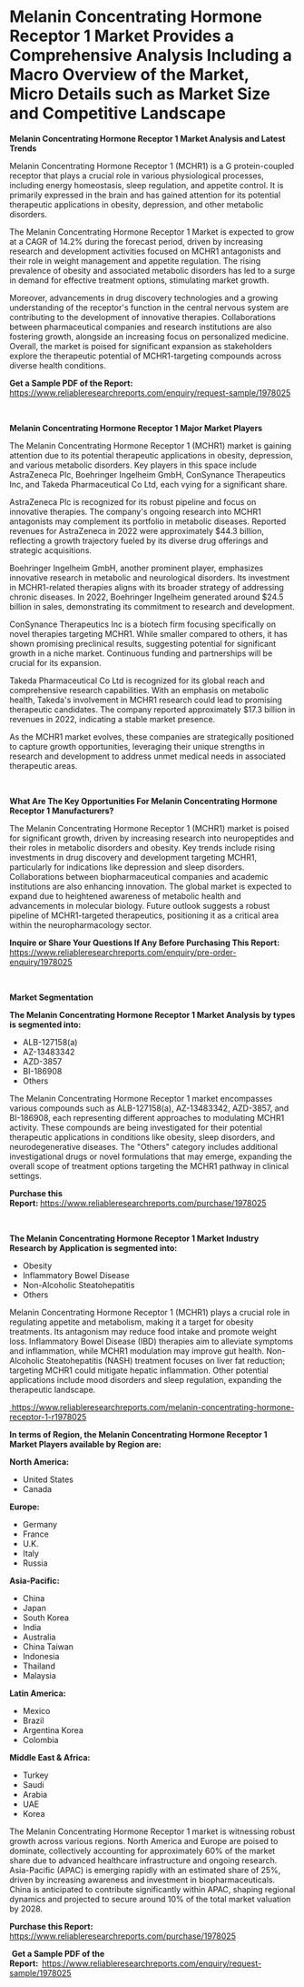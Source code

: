 <p><h1>Melanin Concentrating Hormone Receptor 1 Market Provides a Comprehensive Analysis Including a Macro Overview of the Market, Micro Details such as Market Size and Competitive Landscape</h1></p><p><strong>Melanin Concentrating Hormone Receptor 1 Market Analysis and Latest Trends</strong></p>
<p><p>Melanin Concentrating Hormone Receptor 1 (MCHR1) is a G protein-coupled receptor that plays a crucial role in various physiological processes, including energy homeostasis, sleep regulation, and appetite control. It is primarily expressed in the brain and has gained attention for its potential therapeutic applications in obesity, depression, and other metabolic disorders. </p><p>The Melanin Concentrating Hormone Receptor 1 Market is expected to grow at a CAGR of 14.2% during the forecast period, driven by increasing research and development activities focused on MCHR1 antagonists and their role in weight management and appetite regulation. The rising prevalence of obesity and associated metabolic disorders has led to a surge in demand for effective treatment options, stimulating market growth. </p><p>Moreover, advancements in drug discovery technologies and a growing understanding of the receptor's function in the central nervous system are contributing to the development of innovative therapies. Collaborations between pharmaceutical companies and research institutions are also fostering growth, alongside an increasing focus on personalized medicine. Overall, the market is poised for significant expansion as stakeholders explore the therapeutic potential of MCHR1-targeting compounds across diverse health conditions.</p></p>
<p><strong>Get a Sample PDF of the Report:&nbsp;</strong> <a href="https://www.reliableresearchreports.com/enquiry/request-sample/1978025?utm_campaign=2242&utm_medium=2&utm_source=Github&utm_content=ia&utm_term=19042025&utm_id=melanin-concentrating-hormone-receptor-1">https://www.reliableresearchreports.com/enquiry/request-sample/1978025</a></p>
<p>&nbsp;</p>
<p><strong>Melanin Concentrating Hormone Receptor 1 Major Market Players</strong></p>
<p><p>The Melanin Concentrating Hormone Receptor 1 (MCHR1) market is gaining attention due to its potential therapeutic applications in obesity, depression, and various metabolic disorders. Key players in this space include AstraZeneca Plc, Boehringer Ingelheim GmbH, ConSynance Therapeutics Inc, and Takeda Pharmaceutical Co Ltd, each vying for a significant share.</p><p>AstraZeneca Plc is recognized for its robust pipeline and focus on innovative therapies. The company's ongoing research into MCHR1 antagonists may complement its portfolio in metabolic diseases. Reported revenues for AstraZeneca in 2022 were approximately $44.3 billion, reflecting a growth trajectory fueled by its diverse drug offerings and strategic acquisitions.</p><p>Boehringer Ingelheim GmbH, another prominent player, emphasizes innovative research in metabolic and neurological disorders. Its investment in MCHR1-related therapies aligns with its broader strategy of addressing chronic diseases. In 2022, Boehringer Ingelheim generated around $24.5 billion in sales, demonstrating its commitment to research and development.</p><p>ConSynance Therapeutics Inc is a biotech firm focusing specifically on novel therapies targeting MCHR1. While smaller compared to others, it has shown promising preclinical results, suggesting potential for significant growth in a niche market. Continuous funding and partnerships will be crucial for its expansion.</p><p>Takeda Pharmaceutical Co Ltd is recognized for its global reach and comprehensive research capabilities. With an emphasis on metabolic health, Takeda's involvement in MCHR1 research could lead to promising therapeutic candidates. The company reported approximately $17.3 billion in revenues in 2022, indicating a stable market presence.</p><p>As the MCHR1 market evolves, these companies are strategically positioned to capture growth opportunities, leveraging their unique strengths in research and development to address unmet medical needs in associated therapeutic areas.</p></p>
<p>&nbsp;</p>
<p><strong>What Are The Key Opportunities For Melanin Concentrating Hormone Receptor 1 Manufacturers?</strong></p>
<p><p>The Melanin Concentrating Hormone Receptor 1 (MCHR1) market is poised for significant growth, driven by increasing research into neuropeptides and their roles in metabolic disorders and obesity. Key trends include rising investments in drug discovery and development targeting MCHR1, particularly for indications like depression and sleep disorders. Collaborations between biopharmaceutical companies and academic institutions are also enhancing innovation. The global market is expected to expand due to heightened awareness of metabolic health and advancements in molecular biology. Future outlook suggests a robust pipeline of MCHR1-targeted therapeutics, positioning it as a critical area within the neuropharmacology sector.</p></p>
<p><strong>Inquire or Share Your Questions If Any Before Purchasing This Report:</strong> <a href="https://www.reliableresearchreports.com/enquiry/pre-order-enquiry/1978025?utm_campaign=2242&utm_medium=2&utm_source=Github&utm_content=ia&utm_term=19042025&utm_id=melanin-concentrating-hormone-receptor-1">https://www.reliableresearchreports.com/enquiry/pre-order-enquiry/1978025</a></p>
<p>&nbsp;</p>
<p><strong>Market Segmentation</strong></p>
<p><strong>The Melanin Concentrating Hormone Receptor 1 Market Analysis by types is segmented into:</strong></p>
<p><ul><li>ALB-127158(a)</li><li>AZ-13483342</li><li>AZD-3857</li><li>BI-186908</li><li>Others</li></ul></p>
<p><p>The Melanin Concentrating Hormone Receptor 1 market encompasses various compounds such as ALB-127158(a), AZ-13483342, AZD-3857, and BI-186908, each representing different approaches to modulating MCHR1 activity. These compounds are being investigated for their potential therapeutic applications in conditions like obesity, sleep disorders, and neurodegenerative diseases. The "Others" category includes additional investigational drugs or novel formulations that may emerge, expanding the overall scope of treatment options targeting the MCHR1 pathway in clinical settings.</p></p>
<p><strong>Purchase this Report:&nbsp;</strong><a href="https://www.reliableresearchreports.com/purchase/1978025?utm_campaign=2242&utm_medium=2&utm_source=Github&utm_content=ia&utm_term=19042025&utm_id=melanin-concentrating-hormone-receptor-1">https://www.reliableresearchreports.com/purchase/1978025</a></p>
<p>&nbsp;</p>
<p><strong>The Melanin Concentrating Hormone Receptor 1 Market Industry Research by Application is segmented into:</strong></p>
<p><ul><li>Obesity</li><li>Inflammatory Bowel Disease</li><li>Non-Alcoholic Steatohepatitis</li><li>Others</li></ul></p>
<p><p>Melanin Concentrating Hormone Receptor 1 (MCHR1) plays a crucial role in regulating appetite and metabolism, making it a target for obesity treatments. Its antagonism may reduce food intake and promote weight loss. Inflammatory Bowel Disease (IBD) therapies aim to alleviate symptoms and inflammation, while MCHR1 modulation may improve gut health. Non-Alcoholic Steatohepatitis (NASH) treatment focuses on liver fat reduction; targeting MCHR1 could mitigate hepatic inflammation. Other potential applications include mood disorders and sleep regulation, expanding the therapeutic landscape.</p></p>
<p><a href="https://www.reliableresearchreports.com/melanin-concentrating-hormone-receptor-1-r1978025?utm_campaign=2242&utm_medium=2&utm_source=Github&utm_content=ia&utm_term=19042025&utm_id=melanin-concentrating-hormone-receptor-1">&nbsp;https://www.reliableresearchreports.com/melanin-concentrating-hormone-receptor-1-r1978025</a></p>
<p><strong>In terms of Region, the Melanin Concentrating Hormone Receptor 1 Market Players available by Region are:</strong></p>
<p>
    <p> <strong> North America: </strong>
        <ul>
            <li>United States</li>
            <li>Canada</li>
        </ul>
        </p> 
    <p> <strong> Europe: </strong>
        <ul>
            <li>Germany</li>
            <li>France</li>
            <li>U.K.</li>
            <li>Italy</li>
            <li>Russia</li>
        </ul>
        </p> 
    <p> <strong> Asia-Pacific: </strong>
        <ul>
            <li>China</li>
            <li>Japan</li>
            <li>South Korea</li>
            <li>India</li>
            <li>Australia</li>
            <li>China Taiwan</li>
            <li>Indonesia</li>
            <li>Thailand</li>
            <li>Malaysia</li>
        </ul>
        </p> 
    <p> <strong> Latin America: </strong>
        <ul>
            <li>Mexico</li>
            <li>Brazil</li>
            <li>Argentina Korea</li>
            <li>Colombia</li>
        </ul>
        </p> 
    <p> <strong> Middle East & Africa: </strong>
        <ul>
            <li>Turkey</li>
            <li>Saudi</li>
            <li>Arabia</li>
            <li>UAE</li>
            <li>Korea</li>
        </ul>
    </p>
    </p>
<p><p>The Melanin Concentrating Hormone Receptor 1 market is witnessing robust growth across various regions. North America and Europe are poised to dominate, collectively accounting for approximately 60% of the market share due to advanced healthcare infrastructure and ongoing research. Asia-Pacific (APAC) is emerging rapidly with an estimated share of 25%, driven by increasing awareness and investment in biopharmaceuticals. China is anticipated to contribute significantly within APAC, shaping regional dynamics and projected to secure around 10% of the total market valuation by 2028.</p></p>
<p><strong>Purchase this Report: </strong><a href="https://www.reliableresearchreports.com/purchase/1978025?utm_campaign=2242&utm_medium=2&utm_source=Github&utm_content=ia&utm_term=19042025&utm_id=melanin-concentrating-hormone-receptor-1">https://www.reliableresearchreports.com/purchase/1978025</a></p>
<p>&nbsp;<strong>Get a Sample PDF of the Report:&nbsp;&nbsp;</strong><a href="https://www.reliableresearchreports.com/enquiry/request-sample/1978025?utm_campaign=2242&utm_medium=2&utm_source=Github&utm_content=ia&utm_term=19042025&utm_id=melanin-concentrating-hormone-receptor-1">https://www.reliableresearchreports.com/enquiry/request-sample/1978025</a></p>
<p><strong></strong></p>
<p><p></p><p></p><p></p></p>